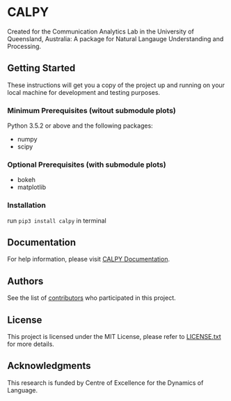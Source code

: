 # CALPY

Created for the Communication Analytics Lab in the University of Queensland, Australia: A package for Natural Langauge Understanding and Processing.


## Getting Started

These instructions will get you a copy of the project up and running on your local machine for development and testing purposes.


### Minimum Prerequisites (witout submodule plots)
Python 3.5.2 or above and the following packages:
- numpy
- scipy
### Optional Prerequisites (with submodule plots)
- bokeh
- matplotlib

### Installation
run `pip3 install calpy` in terminal

## Documentation
For help information, please visit [CALPY Documentation](https://yvonneyyu.github.io/calpy/).

## Authors

See the list of [contributors](https://github.com/YvonneYYu/calpy/graphs/contributors) who participated in this project.

## License


This project is licensed under the MIT License, please refer to [LICENSE.txt](https://github.com/YvonneYYu/calpy/blob/master/LICENSE.txt) for more details.


## Acknowledgments

This research is funded by Centre of Excellence for the Dynamics of Language.
